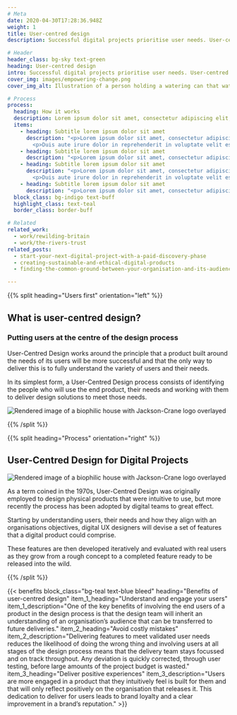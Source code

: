 ```yaml
---
# Meta
date: 2020-04-30T17:28:36.948Z
weight: 1
title: User-centred design
description: Successful digital projects prioritise user needs. User-centred design involves identifying users, understanding their needs, and collaboratively creating solutions that address those needs effectively.

# Header
header_class: bg-sky text-green
heading: User-centred design
intro: Successful digital projects prioritise user needs. User-centred design involves identifying users, understanding their needs, and collaboratively creating solutions that address those needs effectively.
cover_img: images/empowering-change.png
cover_img_alt: Illustration of a person holding a watering can that waters many plants

# Process
process:
  heading: How it works
  description: Lorem ipsum dolor sit amet, consectetur adipiscing elit, sed do eiusmod tempor incididunt ut labore et dolore magna aliqua. Ut enim ad minim veniam, quis nostrud exercitation ullamco laboris nisi ut aliquip ex ea commodo consequat.
  items:
    - heading: Subtitle lorem ipsum dolor sit amet
      description: "<p>Lorem ipsum dolor sit amet, consectetur adipiscing elit, sed do eiusmod tempor incididunt ut labore et dolore magna aliqua. Ut enim ad minim veniam, quis nostrud exercitation ullamco laboris nisi ut aliquip.</p>
        <p>Duis aute irure dolor in reprehenderit in voluptate velit esse cillum dolore eu fugiat nulla pariatur. Excepteur sint occaecat cupidatat non proident, sunt in culpa qui officia deserunt mollit anim id est laborum.</p>"
    - heading: Subtitle lorem ipsum dolor sit amet
      description: "<p>Lorem ipsum dolor sit amet, consectetur adipiscing elit, sed do eiusmod tempor incididunt ut labore et dolore magna aliqua. Ut enim ad minim veniam, quis nostrud exercitation ullamco laboris nisi ut aliquip.</p>"
    - heading: Subtitle lorem ipsum dolor sit amet
      description: "<p>Lorem ipsum dolor sit amet, consectetur adipiscing elit, sed do eiusmod tempor incididunt ut labore et dolore magna aliqua. Ut enim ad minim veniam, quis nostrud exercitation ullamco laboris nisi ut aliquip.</p>
        <p>Duis aute irure dolor in reprehenderit in voluptate velit esse cillum dolore eu fugiat nulla pariatur. Excepteur sint occaecat cupidatat non proident, sunt in culpa qui officia deserunt mollit anim id est laborum.</p>"
    - heading: Subtitle lorem ipsum dolor sit amet
      description: "<p>Lorem ipsum dolor sit amet, consectetur adipiscing elit, sed do eiusmod tempor incididunt ut labore et dolore magna aliqua. Ut enim ad minim veniam, quis nostrud exercitation ullamco laboris nisi ut aliquip.</p>"
  block_class: bg-indigo text-buff
  highlight_class: text-teal
  border_class: border-buff

# Related
related_work:
  - work/rewilding-britain
  - work/the-rivers-trust
related_posts:
  - start-your-next-digital-project-with-a-paid-discovery-phase
  - creating-sustainable-and-ethical-digital-products
  - finding-the-common-ground-between-your-organisation-and-its-audience

---
```


<div class="section--lg">

{{% split heading="Users first" orientation="left" %}}

  ## What is user-centred design?
  
  ### Putting users at the centre of the design process

  User-Centred Design works around the principle that a product built around the needs of its users will be more successful and that the only way to deliver this is to fully understand the variety of users and their needs.

  In its simplest form, a User-Centred Design process consists of identifying the people who will use the end product, their needs and working with them to deliver design solutions to meet those needs.

  ![Rendered image of a biophilic house with Jackson-Crane logo overlayed](https://madebykind.imgix.net/work-jackson-crane-header.jpg)

{{% /split %}}

{{% split heading="Process" orientation="right" %}}

## User-Centred Design for Digital Projects

![Rendered image of a biophilic house with Jackson-Crane logo overlayed](https://madebykind.imgix.net/work-jackson-crane-header.jpg)

As a term coined in the 1970s, User-Centred Design was originally employed to design physical products that were intuitive to use, but more recently the process has been adopted by digital teams to great effect.

Starting by understanding users, their needs and how they align with an organisations objectives, digital UX designers will devise a set of features that a digital product could comprise.

These features are then developed iteratively and evaluated with real users as they grow from a rough concept to a completed feature ready to be released into the wild.


{{% /split %}}

</div>

{{< benefits
  block_class="bg-teal text-blue bleed"
  heading="Benefits of user-centred design"
  item_1_heading="Understand and engage your users"
  item_1_description="One of the key benefits of involving the end users of a product in the design process is that the design team will inherit an understanding of an organisation’s audience that can be transferred to future deliveries."
  item_2_heading="Avoid costly mistakes"
  item_2_description="Delivering features to meet validated user needs reduces the likelihood of doing the wrong thing and involving users at all stages of the design process means that the delivery team stays focussed and on track throughout. Any deviation is quickly corrected, through user testing, before large amounts of the project budget is wasted."
  item_3_heading="Deliver positive experiences"
  item_3_description="Users are more engaged in a product that they intuitively feel is built for them and that will only reflect positively on the organisation that releases it. This dedication to deliver for users leads to brand loyalty and a clear improvement in a brand’s reputation." >}}
